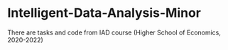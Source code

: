 # Intelligent-Data-Analysis-Minor
There are tasks and code from IAD course (Higher School of Economics, 2020-2022)
